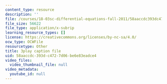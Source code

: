 ```yaml
---
content_type: resource
description: ''
file: /courses/18-03sc-differential-equations-fall-2011/58aaccdc393dc4727d06be6e83eadce4_eyNm7XGJr4s.srt
file_size: 56622
file_type: application/x-subrip
learning_resource_types: []
license: https://creativecommons.org/licenses/by-nc-sa/4.0/
ocw_type: OCWFile
resourcetype: Other
title: 3play caption file
uid: 58aaccdc-393d-c472-7d06-be6e83eadce4
video_files:
  video_thumbnail_file: null
video_metadata:
  youtube_id: null
---
```

